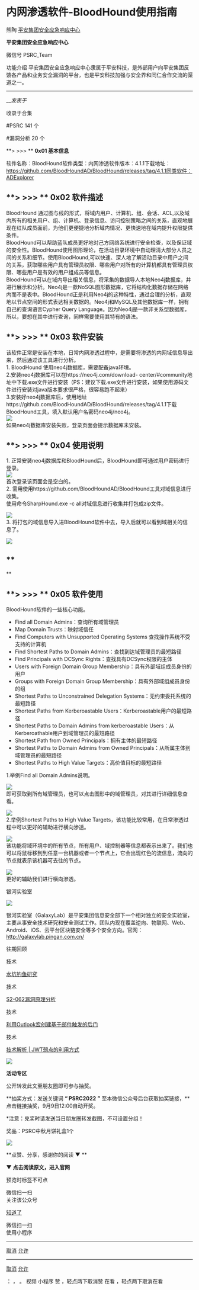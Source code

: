 #  内网渗透软件-BloodHound使用指南

熊陶  [ 平安集团安全应急响应中心 ](javascript:void\(0\);)

**平安集团安全应急响应中心** ![]()

微信号 PSRC_Team

功能介绍 平安集团安全应急响应中心隶属于平安科技，是外部用户向平安集团反馈各产品和业务安全漏洞的平台，也是平安科技加强与安全界和同仁合作交流的渠道之一。

____

___发表于_

收录于合集

#PSRC 141 个

#漏洞分析 20 个

  

**> >>> ** **0x01  基本信息**

  

软件名称：BloodHound软件类型：内网渗透软件版本：4.1.1下载地址：https://github.com/BloodHoundAD/BloodHound/releases/tag/4.1.1同类软件：ADExplorer

##  

##  **> >>> ** **0x02 软件描述**

  
BloodHound
通过图与线的形式，将域内用户、计算机、组、会话、ACL,以及域内所有的相关用户、组、计算机、登录信息、访问控制策略之间的关系，直观地展现在红队成员面前，为他们更便捷地分析域内情况、更快速地在域内提升权限提供条件。  
BloodHound可以帮助蓝队成员更好地对己方网络系统进行安全检查，以及保证域的安全性。BloodHound使用图形理论，在活动目录环境中自动理清大部分人员之间的关系和细节。使用BloodHound,可以快速、深人地了解活动目录中用户之间的关系，获取哪些用户具有管理员权限、哪些用户对所有的计算机都具有管理员权限、哪些用户是有效的用户组成员等信息。  
BloodHound可以在域内导出相关信息，将采集的数据导人本地Neo4j数据库，并进行展示和分析。Neo4j是一款NoSQL图形数据库，它将结构化数据存储在网络内而不是表中。BloodHound正是利用Neo4j的这种特性，通过合理的分析，直观地以节点空间的形式表达相关数据的。Neo4j和MySQL及其他数据库一样，拥有自己的查询语言Cypher
Query Language。因为Neo4j是一款非关系型数据库，所以，要想在其中进行查询，同样需要使用其特有的语法。

##  

##  **> >>> ** **0x03 软件安装**

  
该软件正常是安装在本地，日常内网渗透过程中，是需要将渗透的内网域信息导出来，然后通过该工具进行分析。  
1\. BloodHound 使用neo4j数据库，需要配备java环境。  
2.安装neo4j数据库可以在https://neo4j.com/download-
center/#community地址中下载.exe文件进行安装（PS：建议下载.exe文件进行安装，如果使用源码文件进行安装对java版本要求很严格，很容易跑不起来）  
3.安装好neo4j数据库后，使用地址https://github.com/BloodHoundAD/BloodHound/releases/tag/4.1.1下载BloodHound工具，填入默认用户名密码neo4j/neo4j。  
![](https://raw.githubusercontent.com/tuchuang9/tc1/refs/heads/main/public/20220923141402.png)  
如果neo4j数据库安装失败，登录页面会提示数据库未安装。

##  

##  **> >>> ** **0x04 使用说明**

  
1\. 正常安装neo4j数据库和BloodHound后，BloodHound即可通过用户密码进行登录。  
![](https://raw.githubusercontent.com/tuchuang9/tc1/refs/heads/main/public/20220923141403.png)  
首次登录该页面会是空白的。  
2\. 需用使用https://github.com/BloodHoundAD/BloodHound工具对域信息进行收集。  
使用命令SharpHound.exe -c all对域信息进行收集并打包成zip文件。  
  
![](https://raw.githubusercontent.com/tuchuang9/tc1/refs/heads/main/public/20220923141405.png)  
3\. 将打包的域信息导入进BloodHound软件中去，导入后就可以看到域相关的信息了。  
  

![](https://raw.githubusercontent.com/tuchuang9/tc1/refs/heads/main/public/20220923141407.png)

##  **  
**

##  **> >>> ** **0x05  软件使用**

  
BloodHound软件的一些核心功能。

  * Find all Domain Admins：查询所有域管理员
  * Map Domain Trusts：映射域信任
  * Find Computers with Unsupported Operating Systems 查找操作系统不受支持的计算机
  * Find Shortest Paths to Domain Admins：查找到达域管理员的最短路径
  * Find Principals with DCSync Rights：查找具有DCSync权限的主体
  * Users with Foreign Domain Group Membership：具有外部域组成员身份的用户
  * Groups with Foreign Domain Group Membership：具有外部域组成员身份的组
  * Shortest Paths to Unconstrained Delegation Systems：无约束委托系统的最短路径
  * Shortest Paths from Kerberoastable Users：Kerberoastable用户的最短路径
  * Shortest Paths to Domain Admins from kerberoastable Users：从Kerberoathable用户到域管理员的最短路径
  * Shortest Path from Owned Principals：拥有主体的最短路径
  * Shortest Paths to Domain Admins from Owned Principals：从所属主体到域管理员的最短路径
  * Shortest Paths to High Value Targets：高价值目标的最短路径

  
1.举例Find all Domain Admins说明。  
  
![](https://raw.githubusercontent.com/tuchuang9/tc1/refs/heads/main/public/20220923141409.png)  
即可获取到所有域管理员，也可以点击图形中的域管理员，对其进行详细信息查看。  
  
![](https://raw.githubusercontent.com/tuchuang9/tc1/refs/heads/main/public/20220923141410.png)  
2.举例Shortest Paths to High Value Targets，该功能比较常用，在日常渗透过程中可以更好的辅助进行横向渗透。  
  
![](https://raw.githubusercontent.com/tuchuang9/tc1/refs/heads/main/public/20220923141413.png)  
该功能将域环境中的所有节点，所有用户、域控制器等信息都表示出来了。我们也可以将鼠标移到到任意一台机器或者一个节点上，它会出现红色的流信息，流向的节点就表示该机器可去往的节点。  
  
![](https://raw.githubusercontent.com/tuchuang9/tc1/refs/heads/main/public/20220923141415.png)  
更好的辅助我们进行横向渗透。

  

  
  

银河实验室

![](https://raw.githubusercontent.com/tuchuang9/tc1/refs/heads/main/public/20220923141416.png)

银河实验室（GalaxyLab）是平安集团信息安全部下一个相对独立的安全实验室，主要从事安全技术研究和安全测试工作。团队内现在覆盖逆向、物联网、Web、Android、iOS、云平台区块链安全等多个安全方向。官网：http://galaxylab.pingan.com.cn/

  

  

往期回顾

  

技术

[](http://mp.weixin.qq.com/s?__biz=MzIzODAwMTYxNQ==&mid=2652140750&idx=1&sn=907ceb3795a13e8b54910f67e67e8938&chksm=f320d86ec4575178eec0aed8e50d4a1c4ad91aa2edfde855fcf0bfa0d80301f33459c688a07f&scene=21#wechat_redirect)[水坑钓鱼研究](http://mp.weixin.qq.com/s?__biz=MzIzODAwMTYxNQ==&mid=2652142558&idx=1&sn=73637d6e2fa4ffeee0be92dee413368d&chksm=f320d77ec4575e6847bb18257ad65150870cff5a8f4160d0c3aa5d72beff22d8a5569f3c7e28&scene=21#wechat_redirect)  

技术  

[S2-062漏洞原理分析](http://mp.weixin.qq.com/s?__biz=MzIzODAwMTYxNQ==&mid=2652142452&idx=1&sn=f682bb48510b36243f29813f9fc8c5f6&chksm=f320d7d4c4575ec27ee173ed4be2870e4bf6cfe7d62991059578926442d5c898a25602c7887e&scene=21#wechat_redirect)  

技术

[利用Outlook宏创建基于邮件触发的后门](http://mp.weixin.qq.com/s?__biz=MzIzODAwMTYxNQ==&mid=2652142488&idx=1&sn=3b8db434dd0b2031543e3d592b9a0ac8&chksm=f320d738c4575e2e5cbce7e96055abb61343e46895c9fd7e42eaa2a618aa08efe54310a1e877&scene=21#wechat_redirect)  

技术

[技术解析 |
JWT弱点的利用方式](http://mp.weixin.qq.com/s?__biz=MzIzODAwMTYxNQ==&mid=2652142351&idx=1&sn=8c5d2bcad52df27c2f0ae5beb58fa41e&chksm=f320d7afc4575eb96fde8ea53681d2fd119f10d3decf3bbd5e5e6eaccc72ab255e1909f9d315&scene=21#wechat_redirect)  

  
  
![](https://raw.githubusercontent.com/tuchuang9/tc1/refs/heads/main/public/20220923141417.png)

 **活动专区**

公开转发此文至朋友圈即可参与抽奖。

 **抽奖方式：发送关键词 **“ PSRC2022** **”** 至本微信公众号后台获取抽奖链接，**点击链接抽奖，9月9日12:00自动开奖。

*注意：兑奖时请发送当日朋友圈转发截图，不可设置分组！

奖品：PSRC中秋月饼礼盒1个

![](https://raw.githubusercontent.com/tuchuang9/tc1/refs/heads/main/public/20220923141418.png)

  

  
  
  
  

 **点赞、分享，感谢你的阅读 ▼ **

  

 **▼  点击阅读原文，进入官网**

预览时标签不可点

微信扫一扫  
关注该公众号

[知道了](javascript:;)

微信扫一扫  
使用小程序

****

[取消](javascript:void\(0\);) [允许](javascript:void\(0\);)

****

[取消](javascript:void\(0\);) [允许](javascript:void\(0\);)

： ， 。   视频 小程序 赞 ，轻点两下取消赞 在看 ，轻点两下取消在看

